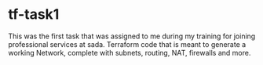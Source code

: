 # tf-task1



This was the first task that was assigned to me during my training for joining professional services at sada. Terraform code that is meant to generate a working Network, complete with subnets, routing, NAT, firewalls and more. 

